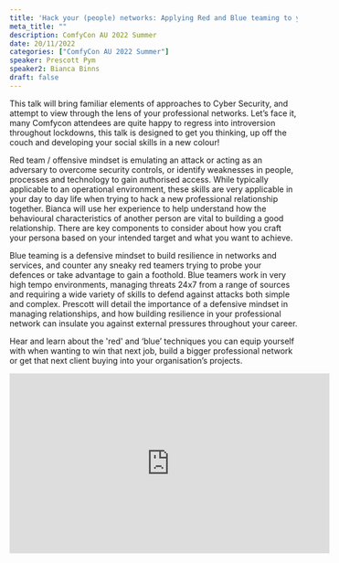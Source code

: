```yaml
---
title: 'Hack your (people) networks: Applying Red and Blue teaming to your career'
meta_title: ""
description: ComfyCon AU 2022 Summer
date: 20/11/2022
categories: ["ComfyCon AU 2022 Summer"]
speaker: Prescott Pym
speaker2: Bianca Binns  
draft: false
---
```

This talk will bring familiar elements of approaches to Cyber Security, and attempt to view through the lens of your professional networks. Let’s face it, many Comfycon attendees are quite happy to regress into introversion throughout lockdowns, this talk is designed to get you thinking, up off the couch and developing your social skills in a new colour!

Red team / offensive mindset is emulating an attack or acting as an adversary to overcome security controls, or identify weaknesses in people, processes and technology to gain authorised access. While typically applicable to an operational environment, these skills are very applicable in your day to day life when trying to hack a new professional relationship together. Bianca will use her experience to help understand how the behavioural characteristics of another person are vital to building a good relationship. There are key components to consider about how you craft your persona based on your intended target and what you want to achieve. 

Blue teaming is a defensive mindset to build resilience in networks and services, and counter any sneaky red teamers trying to probe your defences or take advantage to gain a foothold.  Blue teamers work in very high tempo environments, managing threats 24x7 from a range of sources and requiring a wide variety of skills to defend against attacks both simple and complex. Prescott will detail the importance of a defensive mindset in managing relationships, and how building resilience in your professional network can insulate you against external pressures throughout your career.

Hear and learn about the 'red' and ‘blue’ techniques you can equip yourself with when wanting to win that next job, build a bigger professional network or get that next client buying into your organisation’s projects. 

<iframe width="560" height="315" src="https://youtu.be/VdFl3NsaHfE?si=TCYIWmk1elDFeIQe" title="YouTube video player" frameborder="0" allow="accelerometer; autoplay; clipboard-write; encrypted-media; gyroscope; picture-in-picture; web-share" allowfullscreen></iframe>
